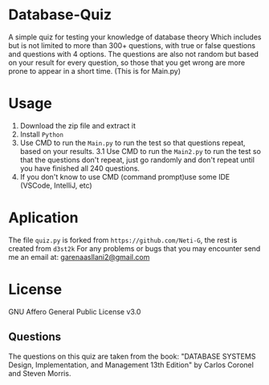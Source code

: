 # Database-Quiz
A simple quiz for testing your knowledge of database theory
Which includes but is not limited to more than 300+ questions, with true or false questions and questions with 4 options.
The questions are also not random but based on your result for every question, so those that you get wrong are more prone to appear in a short time. (This is for Main.py)

# Usage
1. Download the zip file and extract it 
2. Install `Python`
3. Use CMD to run the `Main.py` to run the test so that questions repeat, based on your results.
3.1 Use CMD to run the `Main2.py` to run the test so that the questions don't repeat, just go randomly and don't repeat until you have finished all 240 questions.
4. If you don't know to use CMD (command prompt)use some IDE (VSCode, IntelliJ, etc)

# Aplication
The file `quiz.py` is forked from `https://github.com/Neti-G`, the rest is created from `d3st2k`
For any problems or bugs that you may encounter send me an email at: garenaasllani2@gmail.com

# License
GNU Affero General Public License v3.0

## Questions
The questions on this quiz are taken from the book: "DATABASE SYSTEMS Design, Implementation, and Management 13th Edition" by Carlos Coronel and Steven Morris.

